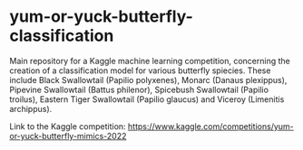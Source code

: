 # yum-or-yuck-butterfly-classification
Main repository for a Kaggle machine learning competition, concerning the creation of a classification model for various butterfly spiecies. These include Black Swallowtail (Papilio polyxenes), Monarc (Danaus plexippus), Pipevine Swallowtail (Battus philenor), Spicebush Swallowtail (Papilio troilus), Eastern Tiger Swallowtail (Papilio glaucus) and Viceroy	(Limenitis archippus).

Link to the Kaggle competition:
https://www.kaggle.com/competitions/yum-or-yuck-butterfly-mimics-2022

